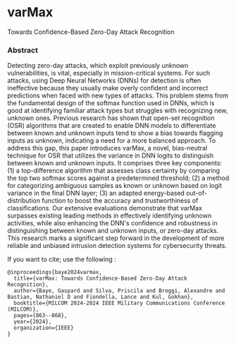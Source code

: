 # varMax
Towards Confidence-Based Zero-Day Attack Recognition
### Abstract
Detecting zero-day attacks, which exploit previously unknown vulnerabilities, is vital, especially in mission-critical systems. For such attacks, using Deep Neural Networks (DNNs) for detection is often ineffective because they usually make overly confident and incorrect predictions when faced with new types of attacks. This problem stems from the fundamental design of the softmax function used in DNNs, which is good at identifying familiar attack types but struggles with recognizing new, unknown ones. Previous research has shown that open-set recognition (OSR) algorithms that are created to enable DNN models to differentiate between known and unknown inputs tend to show a bias towards flagging inputs as unknown, indicating a need for a more balanced approach. To address this gap, this paper introduces varMax, a novel, bias-neutral technique for OSR that utilizes the variance in DNN logits to distinguish between known and unknown inputs. It comprises three key components: (1) a top-difference algorithm that assesses class certainty by comparing the top two softmax scores against a predetermined threshold; (2) a method for categorizing ambiguous samples as known or unknown based on logit variance in the final DNN layer; (3) an adapted energy-based out-of-distribution function to boost the accuracy and trustworthiness of classifications. Our extensive evaluations demonstrate that varMax surpasses existing leading methods in effectively identifying unknown activities, while also enhancing the DNN's confidence and robustness in distinguishing between known and unknown inputs, or zero-day attacks. This research marks a significant step forward in the development of more reliable and unbiased intrusion detection systems for cybersecurity threats.

If you want to cite; use the following :
```
@inproceedings{baye2024varmax,
  title={varMax: Towards Confidence-Based Zero-Day Attack Recognition},
  author={Baye, Gaspard and Silva, Priscila and Broggi, Alexandre and Bastian, Nathaniel D and Fiondella, Lance and Kul, Gokhan},
  booktitle={MILCOM 2024-2024 IEEE Military Communications Conference (MILCOM)},
  pages={863--868},
  year={2024},
  organization={IEEE}
}
```
